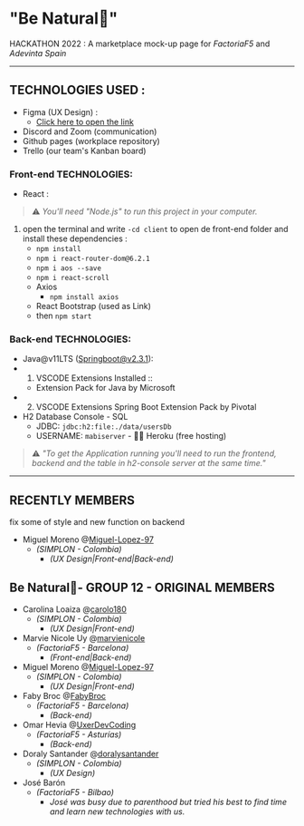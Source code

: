 # "Be Natural🍃" 
 HACKATHON 2022 : A marketplace mock-up page for _FactoriaF5_ and _Adevinta Spain_
 
- - - -

## TECHNOLOGIES USED :
- Figma (UX Design) :
    - [Click here to open the link](https://www.figma.com/file/pENNcuM5FWjmTFRUWvjRbN/BeNatural?node-id=0%3A1)
- Discord and Zoom (communication)
- Github pages (workplace repository)
- Trello (our team's Kanban board)

### Front-end TECHNOLOGIES:
-  React : 
 > ⚠️ _You'll need _"Node.js"_ to run this project in your computer._ 
 1. open the terminal and write `-cd client` to open de front-end folder and install these dependencies  :   
    - `npm install`
    - `npm i react-router-dom@6.2.1`
    - `npm i aos --save`
    - `npm i react-scroll`
    - Axios
      -  `npm install axios`  
    - React Bootstrap (used as Link)
    - then `npm start`
### Back-end TECHNOLOGIES:
   - Java@v11LTS (Springboot@v2.3.1):
   - 1. VSCODE Extensions Installed :: 
      -  Extension Pack for Java by Microsoft
   - 2.  VSCODE Extensions Spring Boot Extension Pack by Pivotal
   - H2 Database Console - SQL
      - JDBC: `jdbc:h2:file:./data/usersDb` 
      - USERNAME: `mabiserver`
    - 🚧🔜 Heroku (free hosting) 
    
 > ⚠️ _"To get the Application running you'll need to run the frontend, backend and the table in h2-console server at the same time."_
 
- - - -
## RECENTLY MEMBERS
fix some of style and new function on backend
- Miguel Moreno @[Miguel-Lopez-97](https://github.com/Miguel-Lopez-97)
   -  _(SIMPLON - Colombia)_
       -  _(UX Design|Front-end|Back-end)_

## Be Natural🍃- GROUP 12 - ORIGINAL MEMBERS
- Carolina Loaiza @[carolo180](https://github.com/carolo180)
    -  _(SIMPLON - Colombia)_
       -  _(UX Design|Front-end)_
- Marvie Nicole Uy  @[marvienicole](https://github.com/marvienicole)
   -  _(FactoriaF5  - Barcelona)_
       -  _(Front-end|Back-end)_
- Miguel Moreno @[Miguel-Lopez-97](https://github.com/Miguel-Lopez-97)
   -  _(SIMPLON - Colombia)_
       -  _(UX Design|Front-end)_
- Faby Broc @[FabyBroc](https://github.com/FabyBroc)
    -  _(FactoriaF5 - Barcelona)_
       -  _(Back-end)_
- Omar Hevia @[UxerDevCoding](https://github.com/UxerDevCoding)
    - _(FactoriaF5 - Asturías)_
       -  _(Back-end)_
 - Doraly Santander @[doralysantander](https://github.com/doralysantander)
    -  _(SIMPLON - Colombia)_
       -   _(UX Design)_
- José Barón 
    - _(FactoriaF5 - Bilbao)_
       -  _José was busy due to parenthood but tried his best to find time and learn new technologies with us._
